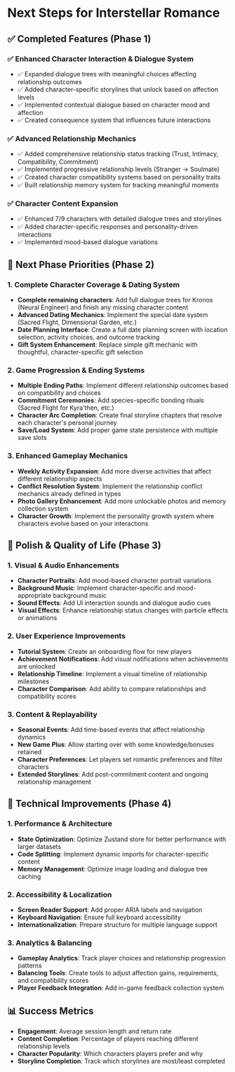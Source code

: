 # Next Steps for Interstellar Romance

## ✅ Completed Features (Phase 1)

### ✅ Enhanced Character Interaction & Dialogue System
- ✅ Expanded dialogue trees with meaningful choices affecting relationship outcomes
- ✅ Added character-specific storylines that unlock based on affection levels
- ✅ Implemented contextual dialogue based on character mood and affection
- ✅ Created consequence system that influences future interactions

### ✅ Advanced Relationship Mechanics
- ✅ Added comprehensive relationship status tracking (Trust, Intimacy, Compatibility, Commitment)
- ✅ Implemented progressive relationship levels (Stranger → Soulmate)
- ✅ Created character compatibility systems based on personality traits
- ✅ Built relationship memory system for tracking meaningful moments

### ✅ Character Content Expansion
- ✅ Enhanced 7/9 characters with detailed dialogue trees and storylines
- ✅ Added character-specific responses and personality-driven interactions
- ✅ Implemented mood-based dialogue variations

## 🚀 Next Phase Priorities (Phase 2)

### 1. Complete Character Coverage & Dating System
- **Complete remaining characters**: Add full dialogue trees for Kronos (Neural Engineer) and finish any missing character content
- **Advanced Dating Mechanics**: Implement the special date system (Sacred Flight, Dimensional Garden, etc.)
- **Date Planning Interface**: Create a full date planning screen with location selection, activity choices, and outcome tracking
- **Gift System Enhancement**: Replace simple gift mechanic with thoughtful, character-specific gift selection

### 2. Game Progression & Ending Systems
- **Multiple Ending Paths**: Implement different relationship outcomes based on compatibility and choices
- **Commitment Ceremonies**: Add species-specific bonding rituals (Sacred Flight for Kyra'then, etc.)
- **Character Arc Completion**: Create final storyline chapters that resolve each character's personal journey
- **Save/Load System**: Add proper game state persistence with multiple save slots

### 3. Enhanced Gameplay Mechanics
- **Weekly Activity Expansion**: Add more diverse activities that affect different relationship aspects
- **Conflict Resolution System**: Implement the relationship conflict mechanics already defined in types
- **Photo Gallery Enhancement**: Add more unlockable photos and memory collection system
- **Character Growth**: Implement the personality growth system where characters evolve based on your interactions

## 🎨 Polish & Quality of Life (Phase 3)

### 1. Visual & Audio Enhancements
- **Character Portraits**: Add mood-based character portrait variations
- **Background Music**: Implement character-specific and mood-appropriate background music
- **Sound Effects**: Add UI interaction sounds and dialogue audio cues
- **Visual Effects**: Enhance relationship status changes with particle effects or animations

### 2. User Experience Improvements
- **Tutorial System**: Create an onboarding flow for new players
- **Achievement Notifications**: Add visual notifications when achievements are unlocked
- **Relationship Timeline**: Implement a visual timeline of relationship milestones
- **Character Comparison**: Add ability to compare relationships and compatibility scores

### 3. Content & Replayability
- **Seasonal Events**: Add time-based events that affect relationship dynamics
- **New Game Plus**: Allow starting over with some knowledge/bonuses retained
- **Character Preferences**: Let players set romantic preferences and filter characters
- **Extended Storylines**: Add post-commitment content and ongoing relationship management

## 🔧 Technical Improvements (Phase 4)

### 1. Performance & Architecture
- **State Optimization**: Optimize Zustand store for better performance with larger datasets
- **Code Splitting**: Implement dynamic imports for character-specific content
- **Memory Management**: Optimize image loading and dialogue tree caching

### 2. Accessibility & Localization
- **Screen Reader Support**: Add proper ARIA labels and navigation
- **Keyboard Navigation**: Ensure full keyboard accessibility
- **Internationalization**: Prepare structure for multiple language support

### 3. Analytics & Balancing
- **Gameplay Analytics**: Track player choices and relationship progression patterns
- **Balancing Tools**: Create tools to adjust affection gains, requirements, and compatibility scores
- **Player Feedback Integration**: Add in-game feedback collection system

## 📊 Success Metrics
- **Engagement**: Average session length and return rate
- **Content Completion**: Percentage of players reaching different relationship levels
- **Character Popularity**: Which characters players prefer and why
- **Storyline Completion**: Track which storylines are most/least completed